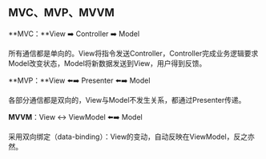##  MVC、MVP、MVVM

**MVC：**View ➡️ Controller ➡️ Model

所有通信都是单向的。View将指令发送Controller，Controller完成业务逻辑要求Model改变状态，Model将新数据发送到View，用户得到反馈。



**MVP：**View ⬅️➡️ Presenter ⬅️➡️ Model

各部分通信都是双向的，View与Model不发生关系，都通过Presenter传递。



**MVVM**：View ↔️ ViewModel ⬅️➡️ Model

采用双向绑定（data-binding）：View的变动，自动反映在ViewModel，反之亦然。


